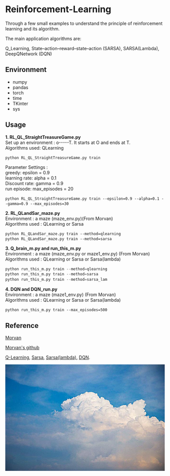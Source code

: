 # Reinforcement-Learning
Through a few small examples to understand the principle of reinforcement learning and its algorithm.

The main application algorithms are:

 Q_Learning, State–action–reward–state–action (SARSA), SARSA(Lambda), DeepQNetwork (DQN)
 
## Environment

* numpy
* pandas
* torch
* time
* TKinter
* sys

## Usage
**1. RL_QL_StraightTreasureGame.py**  
    Set up an environment : o-----T.   It starts at O and ends at T.   
    Algorithms used: QLearning
```
python RL_QL_StraightTreasureGame.py train
```
Parameter Settings :    
    greedy: epsilon = 0.9        
    learning rate:  alpha = 0.1        
    Discount rate: gamma = 0.9        
    run episode: max_episodes = 20      
``` 
python RL_QL_StraightTreasureGame.py train --epsilon=0.9 --alpha=0.1 --gamma=0.9 --max_episodes=30
```
**2. RL_QLandSar_maze.py**  
Environment : a maze (maze_env.py)(From Morvan)  
Algorithms used : QLearning or Sarsa
```
python RL_QLandSar_maze.py train --method=qlearning 
python RL_QLandSar_maze.py train --method=sarsa 
```
**3. Q_brain_m.py and run_this_m.py**  
Environment : a maze (maze_env.py or maze1_env.py) (From Morvan)  
Algorithms used : QLearning or Sarsa or Sarsa(lambda)
```python
python run_this_m.py train --method=qlearning 
python run_this_m.py train --method=sarsa 
python run_this_m.py train --method=sarsa_lam 
```
**4. DQN and DQN_run.py**  
Environment : a maze (maze1_env.py) (From Morvan)  
Algorithms used : QLearning or Sarsa or Sarsa(lambda)
```
python run_this_m.py train --max_episodes=500
```
## Reference
[Morvan](https://mofanpy.com/)

[Morvan's github](https://github.com/MorvanZhou/Reinforcement-learning-with-tensorflow/tree/master/contents)

[Q-Learning](https://blog.csdn.net/itplus/article/details/9361915), 
[Sarsa](https://zhuanlan.zhihu.com/p/24860793),
[Sarsa(lambda)](https://zhuanlan.zhihu.com/p/74346644),
[DQN](https://cloud.tencent.com/developer/article/1004953).

![hhh](2021-02-23-22-03-59.png)